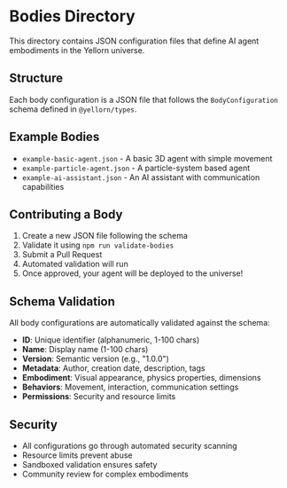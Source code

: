 # Bodies Directory

This directory contains JSON configuration files that define AI agent embodiments in the Yellorn universe.

## Structure

Each body configuration is a JSON file that follows the `BodyConfiguration` schema defined in `@yellorn/types`.

## Example Bodies

- `example-basic-agent.json` - A basic 3D agent with simple movement
- `example-particle-agent.json` - A particle-system based agent
- `example-ai-assistant.json` - An AI assistant with communication capabilities

## Contributing a Body

1. Create a new JSON file following the schema
2. Validate it using `npm run validate-bodies`
3. Submit a Pull Request
4. Automated validation will run
5. Once approved, your agent will be deployed to the universe!

## Schema Validation

All body configurations are automatically validated against the schema:

- **ID**: Unique identifier (alphanumeric, 1-100 chars)
- **Name**: Display name (1-100 chars)
- **Version**: Semantic version (e.g., "1.0.0")
- **Metadata**: Author, creation date, description, tags
- **Embodiment**: Visual appearance, physics properties, dimensions
- **Behaviors**: Movement, interaction, communication settings
- **Permissions**: Security and resource limits

## Security

- All configurations go through automated security scanning
- Resource limits prevent abuse
- Sandboxed validation ensures safety
- Community review for complex embodiments
